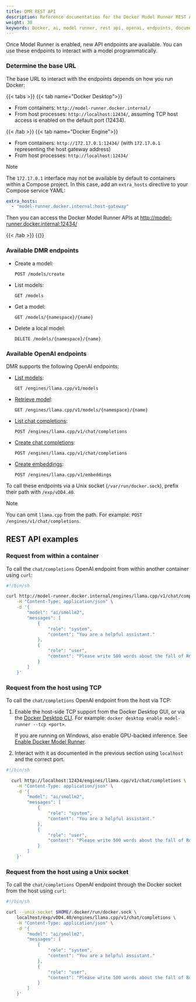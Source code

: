 ```yaml
---
title: DMR REST API
description: Reference documentation for the Docker Model Runner REST API endpoints and usage examples.
weight: 30
keywords: Docker, ai, model runner, rest api, openai, endpoints, documentation
---
```


Once Model Runner is enabled, new API endpoints are available. You can use
these endpoints to interact with a model programmatically.

### Determine the base URL

The base URL to interact with the endpoints depends
on how you run Docker:

{{< tabs >}}
{{< tab name="Docker Desktop">}}

- From containers: `http://model-runner.docker.internal/`
- From host processes: `http://localhost:12434/`, assuming TCP host access is
  enabled on the default port (12434).

{{< /tab >}}
{{< tab name="Docker Engine">}}

- From containers: `http://172.17.0.1:12434/` (with `172.17.0.1` representing the host gateway address)
- From host processes: `http://localhost:12434/`

> [!NOTE]
> The `172.17.0.1` interface may not be available by default to containers
  within a Compose project.
> In this case, add an `extra_hosts` directive to your Compose service YAML:
>
> ```yaml
> extra_hosts:
>   - "model-runner.docker.internal:host-gateway"
> ```
> Then you can access the Docker Model Runner APIs at http://model-runner.docker.internal:12434/

{{< /tab >}}
{{</tabs >}}

### Available DMR endpoints

- Create a model:

  ```text
  POST /models/create
  ```

- List models:

  ```text
  GET /models
  ```

- Get a model:

  ```text
  GET /models/{namespace}/{name}
  ```

- Delete a local model:

  ```text
  DELETE /models/{namespace}/{name}
  ```

### Available OpenAI endpoints

DMR supports the following OpenAI endpoints:

- [List models](https://platform.openai.com/docs/api-reference/models/list):

  ```text
  GET /engines/llama.cpp/v1/models
  ```

- [Retrieve model](https://platform.openai.com/docs/api-reference/models/retrieve):

  ```text
  GET /engines/llama.cpp/v1/models/{namespace}/{name}
  ```

- [List chat completions](https://platform.openai.com/docs/api-reference/chat/list):

  ```text
  POST /engines/llama.cpp/v1/chat/completions
  ```

- [Create chat completions](https://platform.openai.com/docs/api-reference/chat/create):

  ```text
  POST /engines/llama.cpp/v1/chat/completions
  ```


- [Create embeddings](https://platform.openai.com/docs/api-reference/embeddings/create):

  ```text
  POST /engines/llama.cpp/v1/embeddings
  ```

To call these endpoints via a Unix socket (`/var/run/docker.sock`), prefix their path
with `/exp/vDD4.40`.

> [!NOTE]
> You can omit `llama.cpp` from the path. For example: `POST /engines/v1/chat/completions`.

## REST API examples

### Request from within a container

To call the `chat/completions` OpenAI endpoint from within another container using `curl`:

```bash
#!/bin/sh

curl http://model-runner.docker.internal/engines/llama.cpp/v1/chat/completions \
    -H "Content-Type: application/json" \
    -d '{
        "model": "ai/smollm2",
        "messages": [
            {
                "role": "system",
                "content": "You are a helpful assistant."
            },
            {
                "role": "user",
                "content": "Please write 500 words about the fall of Rome."
            }
        ]
    }'

```

### Request from the host using TCP

To call the `chat/completions` OpenAI endpoint from the host via TCP:

1. Enable the host-side TCP support from the Docker Desktop GUI, or via the [Docker Desktop CLI](/manuals/desktop/features/desktop-cli.md).
   For example: `docker desktop enable model-runner --tcp <port>`.

   If you are running on Windows, also enable GPU-backed inference.
   See [Enable Docker Model Runner](get-started.md#enable-docker-model-runner-in-docker-desktop).

1. Interact with it as documented in the previous section using `localhost` and the correct port.

```bash
#!/bin/sh

  curl http://localhost:12434/engines/llama.cpp/v1/chat/completions \
    -H "Content-Type: application/json" \
    -d '{
        "model": "ai/smollm2",
        "messages": [
            {
                "role": "system",
                "content": "You are a helpful assistant."
            },
            {
                "role": "user",
                "content": "Please write 500 words about the fall of Rome."
            }
        ]
    }'
```

### Request from the host using a Unix socket

To call the `chat/completions` OpenAI endpoint through the Docker socket from the host using `curl`:

```bash
#!/bin/sh

curl --unix-socket $HOME/.docker/run/docker.sock \
    localhost/exp/vDD4.40/engines/llama.cpp/v1/chat/completions \
    -H "Content-Type: application/json" \
    -d '{
        "model": "ai/smollm2",
        "messages": [
            {
                "role": "system",
                "content": "You are a helpful assistant."
            },
            {
                "role": "user",
                "content": "Please write 500 words about the fall of Rome."
            }
        ]
    }'
```
